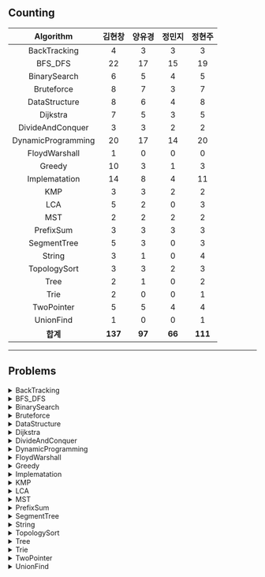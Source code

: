 ## Counting
|    Algorithm    | 김현창 | 양유경 | 정민지 | 정현주 |
| :-------------: | :----: | :----: | :----: | :----: |
|BackTracking|4|3|3|3|
|BFS_DFS|22|17|15|19|
|BinarySearch|6|5|4|5|
|Bruteforce|8|7|3|7|
|DataStructure|8|6|4|8|
|Dijkstra|7|5|3|5|
|DivideAndConquer|3|3|2|2|
|DynamicProgramming|20|17|14|20|
|FloydWarshall|1|0|0|0|
|Greedy|10|3|1|3|
|Implematation|14|8|4|11|
|KMP|3|3|2|2|
|LCA|5|2|0|3|
|MST|2|2|2|2|
|PrefixSum|3|3|3|3|
|SegmentTree|5|3|0|3|
|String|3|1|0|4|
|TopologySort|3|3|2|3|
|Tree|2|1|0|2|
|Trie|2|0|0|1|
|TwoPointer|5|5|4|4|
|UnionFind|1|0|0|1|
| **합계** | **137**|**97**|**66**|**111**|

---
## Problems
<details>
<summary>BackTracking</summary>
<div markdown="1">
    <ul>
        <li><a href="http://boj.kr/14888" style="text-decoration: none;">p14888_연산자끼워넣기</a></li>
        <li><a href="http://boj.kr/14889" style="text-decoration: none;">p14889_스타트와링크</a></li>
        <li><a href="http://boj.kr/15661" style="text-decoration: none;">p15661_링크와스타트</a></li>
        <li><a href="http://boj.kr/1759" style="text-decoration: none;">p1759_암호만들기</a></li>
    </ul>
</div>
</details>

<details>
<summary>BFS_DFS</summary>
<div markdown="1">
    <ul>
        <li><a href="http://boj.kr/1012" style="text-decoration: none;">p1012_유기농배추</a></li>
        <li><a href="http://boj.kr/1189" style="text-decoration: none;">p1189_컴백홈</a></li>
        <li><a href="http://boj.kr/12851" style="text-decoration: none;">p12851_숨바꼭질2</a></li>
        <li><a href="http://boj.kr/13549" style="text-decoration: none;">p13549_숨바꼭질3</a></li>
        <li><a href="http://boj.kr/14502" style="text-decoration: none;">p14502_연구소</a></li>
        <li><a href="http://boj.kr/14940" style="text-decoration: none;">p14940_쉬운최단거리</a></li>
        <li><a href="http://boj.kr/16197" style="text-decoration: none;">p16197_두동전</a></li>
        <li><a href="http://boj.kr/16236" style="text-decoration: none;">p16236_아기상어</a></li>
        <li><a href="http://boj.kr/16946" style="text-decoration: none;">p16946_벽부수고이동하기4</a></li>
        <li><a href="http://boj.kr/16953" style="text-decoration: none;">p16953_AtoB</a></li>
        <li><a href="http://boj.kr/1697" style="text-decoration: none;">p1697_숨바꼭질</a></li>
        <li><a href="http://boj.kr/1707" style="text-decoration: none;">p1707_이분그래프</a></li>
        <li><a href="http://boj.kr/17129" style="text-decoration: none;">p17129_윌리암슨수액빨이딱따구리가정보섬에올라온이유</a></li>
        <li><a href="http://boj.kr/18405" style="text-decoration: none;">p18405_경쟁적전염</a></li>
        <li><a href="http://boj.kr/1939" style="text-decoration: none;">p1939_중량제한</a></li>
        <li><a href="http://boj.kr/2206" style="text-decoration: none;">p2206_벽부수고이동하기</a></li>
        <li><a href="http://boj.kr/2251" style="text-decoration: none;">p2251_물통</a></li>
        <li><a href="http://boj.kr/2310" style="text-decoration: none;">p2310_어드벤처게임</a></li>
        <li><a href="http://boj.kr/2468" style="text-decoration: none;">p2468_안전영역</a></li>
        <li><a href="http://boj.kr/2583" style="text-decoration: none;">p2583_영역구하기</a></li>
        <li><a href="http://boj.kr/2606" style="text-decoration: none;">p2606_바이러스</a></li>
        <li><a href="http://boj.kr/2644" style="text-decoration: none;">p2644_촌수계산</a></li>
    </ul>
</div>
</details>

<details>
<summary>BinarySearch</summary>
<div markdown="1">
    <ul>
        <li><a href="http://boj.kr/2110" style="text-decoration: none;">p2110_공유기설치</a></li>
        <li><a href="http://boj.kr/2473" style="text-decoration: none;">p2473_세용액</a></li>
        <li><a href="http://boj.kr/2512" style="text-decoration: none;">p2512_예산</a></li>
        <li><a href="http://boj.kr/2805" style="text-decoration: none;">p2805_나무자르기</a></li>
        <li><a href="http://boj.kr/4001" style="text-decoration: none;">p4001_미노타우르스미궁</a></li>
        <li><a href="http://boj.kr/7453" style="text-decoration: none;">p7453_합이0인네정수</a></li>
    </ul>
</div>
</details>

<details>
<summary>Bruteforce</summary>
<div markdown="1">
    <ul>
        <li><a href="http://boj.kr/1107" style="text-decoration: none;">p1107_리모컨</a></li>
        <li><a href="http://boj.kr/1182" style="text-decoration: none;">p1182_부분수열의합</a></li>
        <li><a href="http://boj.kr/15683" style="text-decoration: none;">p15683_감시</a></li>
        <li><a href="http://boj.kr/1747" style="text-decoration: none;">p1747_소수and팰린드롬</a></li>
        <li><a href="http://boj.kr/18429" style="text-decoration: none;">p18429_근손실</a></li>
        <li><a href="http://boj.kr/20529" style="text-decoration: none;">p20529_가장가까운세사람의심리적거리</a></li>
        <li><a href="http://boj.kr/2304" style="text-decoration: none;">p2304_창고다각형</a></li>
        <li><a href="http://boj.kr/3085" style="text-decoration: none;">p3085_사탕게임</a></li>
    </ul>
</div>
</details>

<details>
<summary>DataStructure</summary>
<div markdown="1">
    <ul>
        <li><a href="http://boj.kr/11286" style="text-decoration: none;">p11286_절댓값힙</a></li>
        <li><a href="http://boj.kr/1202" style="text-decoration: none;">p1202_보석도둑</a></li>
        <li><a href="http://boj.kr/13335" style="text-decoration: none;">p13335_트럭</a></li>
        <li><a href="http://boj.kr/1406" style="text-decoration: none;">p1406_에디터</a></li>
        <li><a href="http://boj.kr/1927" style="text-decoration: none;">p1927_최소힙</a></li>
        <li><a href="http://boj.kr/1991" style="text-decoration: none;">p1991_트리순회</a></li>
        <li><a href="http://boj.kr/23309" style="text-decoration: none;">p23309_철도공사</a></li>
        <li><a href="http://boj.kr/5397" style="text-decoration: none;">p5397_키로거</a></li>
    </ul>
</div>
</details>

<details>
<summary>Dijkstra</summary>
<div markdown="1">
    <ul>
        <li><a href="http://boj.kr/10282" style="text-decoration: none;">p10282_해킹</a></li>
        <li><a href="http://boj.kr/11779" style="text-decoration: none;">p11779_최소비용구하기2</a></li>
        <li><a href="http://boj.kr/1238" style="text-decoration: none;">p1238_파티</a></li>
        <li><a href="http://boj.kr/1446" style="text-decoration: none;">p1446_지름길</a></li>
        <li><a href="http://boj.kr/17270" style="text-decoration: none;">p17270_연예인은힘들어</a></li>
        <li><a href="http://boj.kr/1753" style="text-decoration: none;">p1753_최단경로</a></li>
        <li><a href="http://boj.kr/9370" style="text-decoration: none;">p9370_미확인도착지</a></li>
    </ul>
</div>
</details>

<details>
<summary>DivideAndConquer</summary>
<div markdown="1">
    <ul>
        <li><a href="http://boj.kr/10830" style="text-decoration: none;">p10830_행렬제곱</a></li>
        <li><a href="http://boj.kr/1493" style="text-decoration: none;">p1493_박스채우기</a></li>
        <li><a href="http://boj.kr/2630" style="text-decoration: none;">p2630_색종이만들기</a></li>
    </ul>
</div>
</details>

<details>
<summary>DynamicProgramming</summary>
<div markdown="1">
    <ul>
        <li><a href="http://boj.kr/10844" style="text-decoration: none;">p10844_쉬운계단수</a></li>
        <li><a href="http://boj.kr/11048" style="text-decoration: none;">p11048_이동하기</a></li>
        <li><a href="http://boj.kr/11049" style="text-decoration: none;">p11049_행렬곱셈순서</a></li>
        <li><a href="http://boj.kr/11060" style="text-decoration: none;">p11060_점프점프</a></li>
        <li><a href="http://boj.kr/1149" style="text-decoration: none;">p1149_RGB거리</a></li>
        <li><a href="http://boj.kr/12920" style="text-decoration: none;">p12920_평범한배낭2</a></li>
        <li><a href="http://boj.kr/14501" style="text-decoration: none;">p14501_퇴사</a></li>
        <li><a href="http://boj.kr/1520" style="text-decoration: none;">p1520_내리막길</a></li>
        <li><a href="http://boj.kr/15486" style="text-decoration: none;">p15486_퇴사2</a></li>
        <li><a href="http://boj.kr/17404" style="text-decoration: none;">p17404_RGB거리2</a></li>
        <li><a href="http://boj.kr/1912" style="text-decoration: none;">p1912_연속합</a></li>
        <li><a href="http://boj.kr/1932" style="text-decoration: none;">p1932_정수삼각형</a></li>
        <li><a href="http://boj.kr/20303" style="text-decoration: none;">p20303_할로윈의양아치</a></li>
        <li><a href="http://boj.kr/2293" style="text-decoration: none;">p2293_동전1</a></li>
        <li><a href="http://boj.kr/2302" style="text-decoration: none;">p2302_극장좌석</a></li>
        <li><a href="http://boj.kr/2533" style="text-decoration: none;">p2533_사회망서비스</a></li>
        <li><a href="http://boj.kr/2579" style="text-decoration: none;">p2579_계단오르기</a></li>
        <li><a href="http://boj.kr/7579" style="text-decoration: none;">p7579_앱</a></li>
        <li><a href="http://boj.kr/9095" style="text-decoration: none;">p9095_123더하기</a></li>
        <li><a href="http://boj.kr/9252" style="text-decoration: none;">p9252_LCS2</a></li>
    </ul>
</div>
</details>

<details>
<summary>FloydWarshall</summary>
<div markdown="1">
    <ul>
        <li><a href="http://boj.kr/1389" style="text-decoration: none;">p1389_케빈베이컨의6단계법칙</a></li>
    </ul>
</div>
</details>

<details>
<summary>Greedy</summary>
<div markdown="1">
    <ul>
        <li><a href="http://boj.kr/11000" style="text-decoration: none;">p11000_강의실배정</a></li>
        <li><a href="http://boj.kr/11501" style="text-decoration: none;">p11501_주식</a></li>
        <li><a href="http://boj.kr/1541" style="text-decoration: none;">p1541_잃어버린괄호</a></li>
        <li><a href="http://boj.kr/15903" style="text-decoration: none;">p15903_카드합체놀이</a></li>
        <li><a href="http://boj.kr/16496" style="text-decoration: none;">p16496_큰수만들기</a></li>
        <li><a href="http://boj.kr/1700" style="text-decoration: none;">p1700_멀티탭스케줄링</a></li>
        <li><a href="http://boj.kr/1715" style="text-decoration: none;">p1715_카드정렬하기</a></li>
        <li><a href="http://boj.kr/1946" style="text-decoration: none;">p1946_신입사원</a></li>
        <li><a href="http://boj.kr/2138" style="text-decoration: none;">p2138_전구와스위치</a></li>
        <li><a href="http://boj.kr/2885" style="text-decoration: none;">p2885_초콜릿식사</a></li>
    </ul>
</div>
</details>

<details>
<summary>Implematation</summary>
<div markdown="1">
    <ul>
        <li><a href="http://boj.kr/12100" style="text-decoration: none;">p12100_2048Easy</a></li>
        <li><a href="http://boj.kr/14503" style="text-decoration: none;">p14503_로봇청소기</a></li>
        <li><a href="http://boj.kr/16637" style="text-decoration: none;">p16637_괄호추가하기</a></li>
        <li><a href="http://boj.kr/17136" style="text-decoration: none;">p17136_색종이붙이기</a></li>
        <li><a href="http://boj.kr/1713" style="text-decoration: none;">p1713_후보추천하기</a></li>
        <li><a href="http://boj.kr/17780" style="text-decoration: none;">p17780_새로운게임</a></li>
        <li><a href="http://boj.kr/1800" style="text-decoration: none;">p1800_인터넷설치</a></li>
        <li><a href="http://boj.kr/19236" style="text-decoration: none;">p19236_청소년상어</a></li>
        <li><a href="http://boj.kr/20006" style="text-decoration: none;">p20006_랭킹전대기열</a></li>
        <li><a href="http://boj.kr/20056" style="text-decoration: none;">p20056_마법사상어와파이어볼</a></li>
        <li><a href="http://boj.kr/20057" style="text-decoration: none;">p20057_마법사상어와토네이도</a></li>
        <li><a href="http://boj.kr/20058" style="text-decoration: none;">p20058_마법사상어와파이어스톰</a></li>
        <li><a href="http://boj.kr/23289" style="text-decoration: none;">p23289_온풍기안녕</a></li>
        <li><a href="http://boj.kr/2632" style="text-decoration: none;">p2632_피자판매</a></li>
    </ul>
</div>
</details>

<details>
<summary>KMP</summary>
<div markdown="1">
    <ul>
        <li><a href="http://boj.kr/11585" style="text-decoration: none;">p11585_속타는저녁메뉴</a></li>
        <li><a href="http://boj.kr/1305" style="text-decoration: none;">p1305_광고</a></li>
        <li><a href="http://boj.kr/7575" style="text-decoration: none;">p7575_바이러스</a></li>
    </ul>
</div>
</details>

<details>
<summary>LCA</summary>
<div markdown="1">
    <ul>
        <li><a href="http://boj.kr/11437" style="text-decoration: none;">p11437_LCA</a></li>
        <li><a href="http://boj.kr/11438" style="text-decoration: none;">p11438_LCA2</a></li>
        <li><a href="http://boj.kr/15481" style="text-decoration: none;">p15481_그래프와MST</a></li>
        <li><a href="http://boj.kr/1626" style="text-decoration: none;">p1626_두번째로작은스패닝트리</a></li>
        <li><a href="http://boj.kr/3176" style="text-decoration: none;">p3176_도로네트워크</a></li>
    </ul>
</div>
</details>

<details>
<summary>MST</summary>
<div markdown="1">
    <ul>
        <li><a href="http://boj.kr/14950" style="text-decoration: none;">p14950_정복자</a></li>
        <li><a href="http://boj.kr/16398" style="text-decoration: none;">p16398_행성연결</a></li>
    </ul>
</div>
</details>

<details>
<summary>PrefixSum</summary>
<div markdown="1">
    <ul>
        <li><a href="http://boj.kr/14476" style="text-decoration: none;">p14476_최대공약수하나빼기</a></li>
        <li><a href="http://boj.kr/25682" style="text-decoration: none;">p25682_체스판다시칠하기2</a></li>
        <li>프로그래머스LV3_파괴되지않은건물</li>
    </ul>
</div>
</details>

<details>
<summary>SegmentTree</summary>
<div markdown="1">
    <ul>
        <li><a href="http://boj.kr/10167" style="text-decoration: none;">p10167_금광</a></li>
        <li><a href="http://boj.kr/18196" style="text-decoration: none;">p18196_정기모임</a></li>
        <li><a href="http://boj.kr/2243" style="text-decoration: none;">p2243_사탕상자</a></li>
        <li><a href="http://boj.kr/2357" style="text-decoration: none;">p2357_최소값과최댓값</a></li>
        <li><a href="http://boj.kr/2517" style="text-decoration: none;">p2517_달리기</a></li>
    </ul>
</div>
</details>

<details>
<summary>String</summary>
<div markdown="1">
    <ul>
        <li><a href="http://boj.kr/1294" style="text-decoration: none;">p1294_문자열장식</a></li>
        <li><a href="http://boj.kr/20920" style="text-decoration: none;">p20920_영단어암기는괴로워</a></li>
        <li><a href="http://boj.kr/9177" style="text-decoration: none;">p9177_단어섞기</a></li>
        <li><a href="http://boj.kr/9935" style="text-decoration: none;">p9935_문자열폭발</a></li>
    </ul>
</div>
</details>

<details>
<summary>TopologySort</summary>
<div markdown="1">
    <ul>
        <li><a href="http://boj.kr/2056" style="text-decoration: none;">p2056_작업</a></li>
        <li><a href="http://boj.kr/2623" style="text-decoration: none;">p2623_음악프로그램</a></li>
        <li><a href="http://boj.kr/5021" style="text-decoration: none;">p5021_왕위계승</a></li>
    </ul>
</div>
</details>

<details>
<summary>Tree</summary>
<div markdown="1">
    <ul>
        <li><a href="http://boj.kr/1967" style="text-decoration: none;">p1967_트리의지름</a></li>
        <li><a href="http://boj.kr/5639" style="text-decoration: none;">p5639_이진검색트리</a></li>
    </ul>
</div>
</details>

<details>
<summary>Trie</summary>
<div markdown="1">
    <ul>
        <li><a href="http://boj.kr/5670" style="text-decoration: none;">p5670_휴대폰자판</a></li>
        <li><a href="http://boj.kr/9202" style="text-decoration: none;">p9202_Boggle</a></li>
    </ul>
</div>
</details>

<details>
<summary>TwoPointer</summary>
<div markdown="1">
    <ul>
        <li><a href="http://boj.kr/20922" style="text-decoration: none;">p20922_겹치는건싫어</a></li>
        <li><a href="http://boj.kr/22857" style="text-decoration: none;">p22857_가장긴짝수연속한부분수열small</a></li>
        <li><a href="http://boj.kr/22862" style="text-decoration: none;">p22862_가장긴짝수연속한부분수열large</a></li>
        <li><a href="http://boj.kr/2531" style="text-decoration: none;">p2531_회전초밥</a></li>
        <li><a href="http://boj.kr/2842" style="text-decoration: none;">p2842_집배원한상덕</a></li>
    </ul>
</div>
</details>

<details>
<summary>UnionFind</summary>
<div markdown="1">
    <ul>
        <li><a href="http://boj.kr/1043" style="text-decoration: none;">p1043_거짓말</a></li>
    </ul>
</div>
</details>
